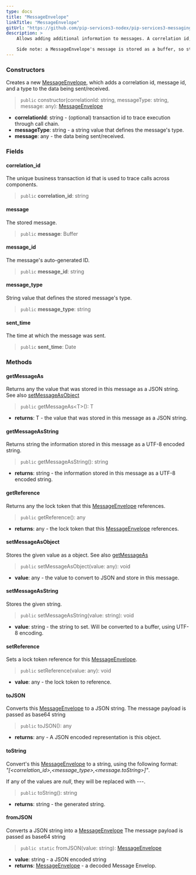 ```yaml
---
type: docs
title: "MessageEnvelope"
linkTitle: "MessageEnvelope"
gitUrl: "https://github.com/pip-services3-nodex/pip-services3-messaging-nodex"
description: >
    Allows adding additional information to messages. A correlation id, message id, and a message type are added to the data being sent/received. Additionally, a MessageEnvelope can reference a lock token.

    Side note: a MessageEnvelope's message is stored as a buffer, so strings are converted using utf8 conversions.
---
```


### Constructors
Creates a new [MessageEnvelope](), which adds a correlation id, message id, and a type to the data being sent/received.

> `public` constructor(correlationId: string, messageType: string, message: any): [MessageEnvelope]()

- **correlationId**: string - (optional) transaction id to trace execution through call chain.
- **messageType**: string - a string value that defines the message's type.
- **message**: any - the data being sent/received.

### Fields

<span class="hide-title-link">

#### correlation_id
The unique business transaction id that is used to trace calls across components.

> `public` **correlation_id**: string

#### message
The stored message.

> `public` **message**: Buffer

#### message_id
The message's auto-generated ID.

> `public` **message_id**: string

#### message_type
String value that defines the stored message's type.

> `public` **message_type**: string

#### sent_time
The time at which the message was sent.

> `public` **sent_time**: Date

</span>

### Methods

#### getMessageAs
Returns any the value that was stored in this message as a JSON string.  
See also [setMessageAsObject](#setmessageasobject)

> `public` getMessageAs\<T\>(): T 

- **returns**: T - the value that was stored in this message as a JSON string.

#### getMessageAsString
Returns string the information stored in this message as a UTF-8 encoded string.

> `public` getMessageAsString(): string

- **returns**: string - the information stored in this message as a UTF-8 encoded string.

#### getReference
Returns any the lock token that this [MessageEnvelope]() references.

> `public` getReference(): any

- **returns**: any - the lock token that this [MessageEnvelope]() references.

#### setMessageAsObject
Stores the given value as a object.
See also [getMessageAs](#getmessageas)

> `public` setMessageAsObject(value: any): void

- **value**: any -  the value to convert to JSON and store in this message.

#### setMessageAsString
Stores the given string.

> `public` setMessageAsString(value: string): void

- **value**: string - the string to set. Will be converted to a buffer, using UTF-8 encoding.

#### setReference
Sets a lock token reference for this [MessageEnvelope]().

> `public` setReference(value: any): void

- **value**: any - the lock token to reference.

#### toJSON
Converts this [MessageEnvelope]() to a JSON string. The message payload is passed as base64 string

> `public` toJSON(): any

- **returns**: any - A JSON encoded representation is this object.

#### toString
Convert's this [MessageEnvelope]() to a string, using the following format:  
*"[<correlation_id>,<message_type>,<message.toString>]"*.

If any of the values are *null*, they will be replaced with \-\-\-.

> `public` toString(): string

- **returns**: string - the generated string.

#### fromJSON
Converts a JSON string into a [MessageEnvelope]() The message payload is passed as base64 string

> `public static` fromJSON(value: string): [MessageEnvelope]()

- **value**: string - a JSON encoded string
- **returns**: [MessageEnvelope]() - a decoded Message Envelop.

